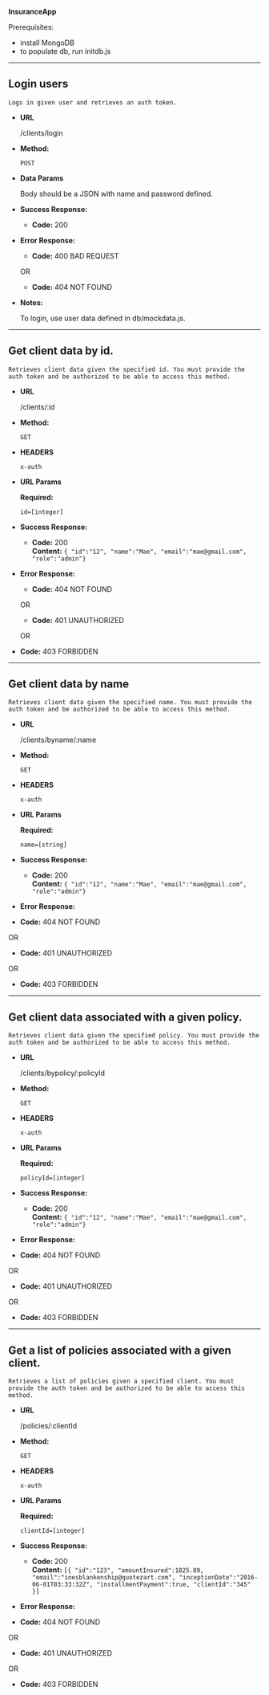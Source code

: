 **InsuranceApp**

Prerequisites:
  - install MongoDB
  - to populate db, run initdb.js
-----

**Login users**
----
	Logs in given user and retrieves an auth token.
	
* **URL**

  /clients/login

* **Method:**
  
  `POST` 

* **Data Params**

  Body should be a JSON with name and password defined.

* **Success Response:**

  * **Code:** 200 <br />
 
* **Error Response:**

  * **Code:** 400 BAD REQUEST <br />

  OR

  * **Code:** 404 NOT FOUND <br />

* **Notes:**

	To login, use user data defined in db/mockdata.js.
----

**Get client data by id.**
----
	Retrieves client data given the specified id. You must provide the auth token and be authorized to be able to access this method.
	
* **URL**

  /clients/:id

* **Method:**
  
  `GET` 

* **HEADERS**

	`x-auth`
	
* **URL Params**

   **Required:**
 
   `id=[integer]`

* **Success Response:**

  * **Code:** 200 <br />
   **Content:** `{ "id":"12",
					"name":"Mae",
					"email":"mae@gmail.com",
					"role":"admin"}`
 
* **Error Response:**

  * **Code:** 404 NOT FOUND <br />
  
  OR

  * **Code:** 401 UNAUTHORIZED <br />
  
  OR

 * **Code:** 403 FORBIDDEN <br />
----

**Get client data by name**
----
	Retrieves client data given the specified name. You must provide the auth token and be authorized to be able to access this method.
	
* **URL**

  /clients/byname/:name

* **Method:**
  
  `GET` 

* **HEADERS**

	`x-auth`
	
* **URL Params**

   **Required:**
 
   `name=[string]`

* **Success Response:**

  * **Code:** 200 <br />
   **Content:** `{ "id":"12",
					"name":"Mae",
					"email":"mae@gmail.com",
					"role":"admin"}`
 
* **Error Response:**

 * **Code:** 404 NOT FOUND <br />
  
  OR

 * **Code:** 401 UNAUTHORIZED <br />
 
 OR

 * **Code:** 403 FORBIDDEN <br />
 ----
 
 **Get client data associated with a given policy.**
----
	Retrieves client data given the specified policy. You must provide the auth token and be authorized to be able to access this method.
	
* **URL**

  /clients/bypolicy/:policyId

* **Method:**
  
  `GET` 

* **HEADERS**

	`x-auth`
	
* **URL Params**

   **Required:**
 
   `policyId=[integer]`

* **Success Response:**

  * **Code:** 200 <br />
   **Content:** `{ "id":"12",
					"name":"Mae",
					"email":"mae@gmail.com",
					"role":"admin"}`
 
* **Error Response:**

 * **Code:** 404 NOT FOUND <br />
  
  OR

 * **Code:** 401 UNAUTHORIZED <br />
 
 OR

 * **Code:** 403 FORBIDDEN <br />
 ----
 
  **Get a list of policies associated with a given client.**
----
	Retrieves a list of policies given a specified client. You must provide the auth token and be authorized to be able to access this method.
	
* **URL**

  /policies/:clientId

* **Method:**
  
  `GET` 

* **HEADERS**

	`x-auth`
	
* **URL Params**

   **Required:**
 
   `clientId=[integer]`

* **Success Response:**

  * **Code:** 200 <br />
   **Content:** `[{ "id":"123",
         "amountInsured":1825.89,
         "email":"inesblankenship@quotezart.com",
         "inceptionDate":"2016-06-01T03:33:32Z",
         "installmentPayment":true,
         "clientId":"345" }]`
 
* **Error Response:**

 * **Code:** 404 NOT FOUND <br />
  
  OR

 * **Code:** 401 UNAUTHORIZED <br />
 
 OR

 * **Code:** 403 FORBIDDEN <br />
